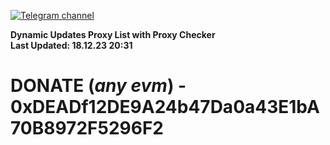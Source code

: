 [![Telegram channel](https://img.shields.io/endpoint?url=https://runkit.io/damiankrawczyk/telegram-badge/branches/master?url=https://t.me/n4z4v0d)](https://t.me/n4z4v0d) 

**Dynamic Updates Proxy List with Proxy Checker**  
**Last Updated: 18.12.23 20:31**

# DONATE (_any evm_) - 0xDEADf12DE9A24b47Da0a43E1bA70B8972F5296F2
